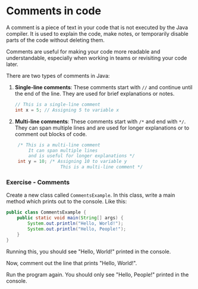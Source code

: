 # Comments in code

A comment is a piece of text in your code that is not executed by the Java compiler. It is used to explain the code, make notes, or temporarily disable parts of the code without deleting them.

Comments are useful for making your code more readable and understandable, especially when working in teams or revisiting your code later.

There are two types of comments in Java:

1. **Single-line comments**: These comments start with `//` and continue until the end of the line. They are used for brief explanations or notes.
   ```java
   // This is a single-line comment
   int x = 5; // Assigning 5 to variable x
   ```
2. **Multi-line comments**: These comments start with `/*` and end with `*/`. They can span multiple lines and are used for longer explanations or to comment out blocks of code.
   ```java
    /* This is a multi-line comment
        It can span multiple lines
        and is useful for longer explanations */
    int y = 10; /* Assigning 10 to variable y
                    This is a multi-line comment */

### Exercise - Comments

Create a new class called `CommentsExample`. In this class, write a main method which prints out to the console. Like this:

```java
public class CommentsExample {
    public static void main(String[] args) {
        System.out.println("Hello, World!"); 
        System.out.println("Hello, People!"); 
    }
}
```

Running this, you should see "Hello, World!" printed in the console.

Now, comment out the line that prints "Hello, World!".

Run the program again. You should only see "Hello, People!" printed in the console.